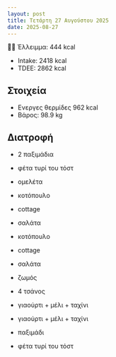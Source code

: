 ```yaml
---
layout: post
title: Τετάρτη 27 Αυγούστου 2025
date: 2025-08-27
---
```


💪🏻 Έλλειμμα: <span class="green">444 kcal</span>

- Intake: 2418 kcal
- ΤDEE: 2862 kcal

## Στοιχεία

- Ενεργες θερμίδες 962 kcal
- Βάρος: 98.9 kg

## Διατροφή

- 2 παξιμάδια
- φέτα τυρί του τόστ
- ομελέτα

- κοτόπουλο
- cottage
- σαλάτα

- κοτόπουλο
- cottage
- σαλάτα
- ζωμός
- 4 τσάνος
- γιαούρτι + μέλι + ταχίνι

- γιαούρτι + μέλι + ταχίνι
- παξιμάδι
- φέτα τυρί του τόστ

